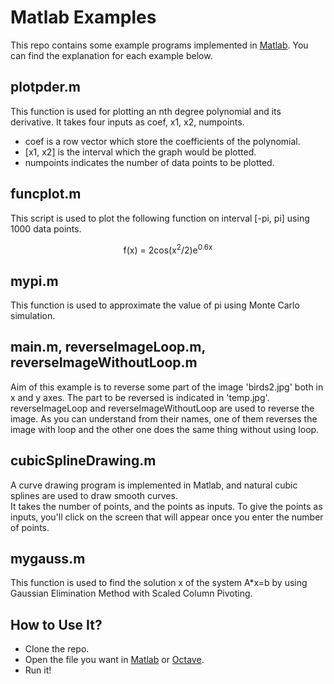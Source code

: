 # Matlab Examples
This repo contains some example programs implemented in [Matlab](https://www.mathworks.com/product/matlab.html). You can find
the explanation for each example below.
## plotpder.m
This function is used for plotting an nth degree polynomial and its derivative. It takes four inputs as coef, x1, x2, numpoints.<br/>
* coef is a row vector which store the coefficients of the polynomial.
* [x1, x2] is the interval which the graph would be plotted.
* numpoints indicates the number of data points to be plotted.

## funcplot.m
This script is used to plot the following function on interval [-pi, pi] using 1000 data points.<br/>
<p align="center">
f(x) = 2cos(x<sup>2</sup>/2)e<sup>0.6x</sup>
</p>

## mypi.m
This function is used to approximate the value of pi using Monte Carlo simulation.

## main.m, reverseImageLoop.m, reverseImageWithoutLoop.m
Aim of this example is to reverse some part of the image 'birds2.jpg' both in x and y axes. The part to be reversed is indicated in 'temp.jpg'. reverseImageLoop and reverseImageWithoutLoop are used to reverse the image. As you can understand from their names, one of them reverses the image with loop and the other one does the same thing without using loop.

## cubicSplineDrawing.m
A curve drawing program is implemented in Matlab, and natural cubic splines are used to draw smooth curves.<br/>
It takes the number of points, and the points as inputs. To give the points as inputs, you'll click on the screen that will appear once you enter the number of points.

## mygauss.m
This function is used to find the solution x of the system A*x=b by using Gaussian Elimination Method with Scaled Column Pivoting.

## How to Use It?
* Clone the repo.
* Open the file you want in [Matlab](https://www.mathworks.com/product/matlab.html) or [Octave](https://www.gnu.org/software/octave/).
* Run it!